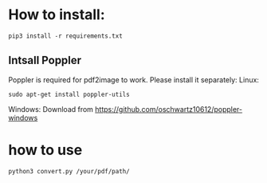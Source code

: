 # How to install:
```
pip3 install -r requirements.txt
```

## Intsall Poppler
Poppler is required for pdf2image to work. Please install it separately:
Linux: 
```
sudo apt-get install poppler-utils
```
Windows: Download from https://github.com/oschwartz10612/poppler-windows

# how to use
```
python3 convert.py /your/pdf/path/
```